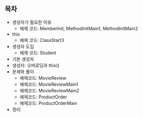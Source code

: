 ## 목차
- 생성자가 필요한 이유
  - 예제 코드: MemberInit, MethodInitMain1, MethodInitMain2
- this
  - 예제 코드: ClassStart3 
- 생성자 도입
  - 예제 코드: Student
- 기본 생성자
- 생성자: 오버로딩과 this()
- 문제와 풀이
  - 예제코드: MovieReview
  - 예제코드: MovieReviewMain1
  - 예제코드: MovieReviewMain2
  - 예제코드: ProductOrder
  - 예제코드: ProductOrderMain
- 정리

